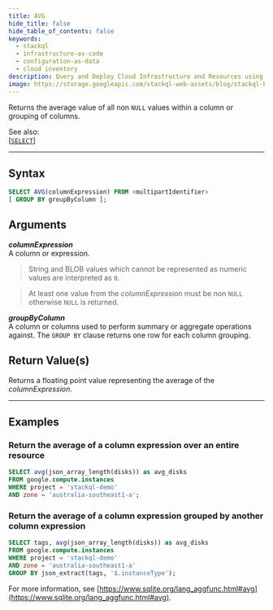 ```yaml
---
title: AVG
hide_title: false
hide_table_of_contents: false
keywords:
  - stackql
  - infrastructure-as-code
  - configuration-as-data
  - cloud inventory
description: Query and Deploy Cloud Infrastructure and Resources using SQL
image: https://storage.googleapis.com/stackql-web-assets/blog/stackql-blog-post-featured-image.png
---
```

Returns the average value of all non `NULL` values within a column or grouping of columns.  

See also:  
[[` SELECT `]](/docs/language-spec/select)

* * * 

## Syntax

```sql
SELECT AVG(columnExpression) FROM <multipartIdentifier>
[ GROUP BY groupByColumn ];
```

## Arguments

__*columnExpression*__  
A column or expression.

> String and BLOB values which cannot be represented as numeric values are interpreted as `0`.  

> At least one value from the *columnExpression* must be non `NULL` otherwise `NULL` is returned.

__*groupByColumn*__  
A column or columns used to perform summary or aggregate operations against.  The `GROUP BY` clause returns one row for each column grouping.

## Return Value(s)

Returns a floating point value representing the average of the *columnExpression*.

* * *

## Examples

### Return the average of a column expression over an entire resource

```sql
SELECT avg(json_array_length(disks)) as avg_disks
FROM google.compute.instances 
WHERE project = 'stackql-demo' 
AND zone = 'australia-southeast1-a';
```

### Return the average of a column expression grouped by another column expression

```sql
SELECT tags, avg(json_array_length(disks)) as avg_disks
FROM google.compute.instances 
WHERE project = 'stackql-demo' 
AND zone = 'australia-southeast1-a'
GROUP BY json_extract(tags, '$.instanceType');
```

For more information, see [https://www.sqlite.org/lang_aggfunc.html#avg](https://www.sqlite.org/lang_aggfunc.html#avg).